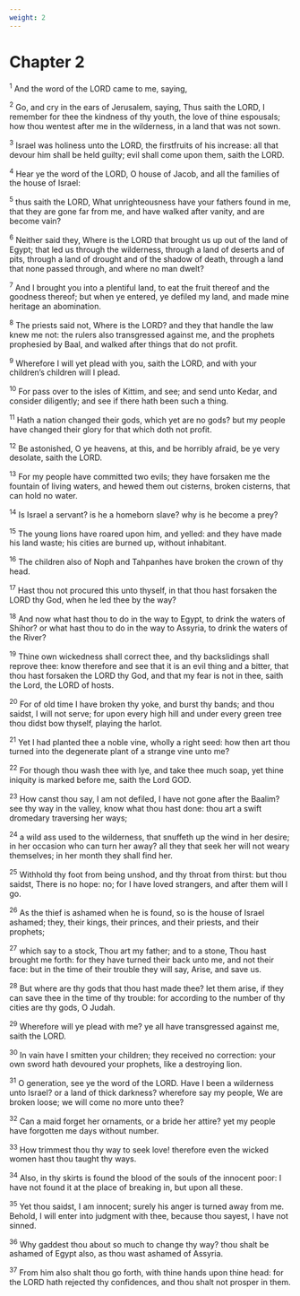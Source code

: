 ```yaml
---
weight: 2
---
```


# Chapter 2

<sup>1</sup> And the word of the LORD came to me, saying, 

<sup>2</sup> Go, and cry in the ears of Jerusalem, saying, Thus saith the LORD, I remember for thee the kindness of thy youth, the love of thine espousals; how thou wentest after me in the wilderness, in a land that was not sown. 

<sup>3</sup> Israel was holiness unto the LORD, the firstfruits of his increase: all that devour him shall be held guilty; evil shall come upon them, saith the LORD. 

<sup>4</sup> Hear ye the word of the LORD, O house of Jacob, and all the families of the house of Israel: 

<sup>5</sup> thus saith the LORD, What unrighteousness have your fathers found in me, that they are gone far from me, and have walked after vanity, and are become vain? 

<sup>6</sup> Neither said they, Where is the LORD that brought us up out of the land of Egypt; that led us through the wilderness, through a land of deserts and of pits, through a land of drought and of the shadow of death, through a land that none passed through, and where no man dwelt? 

<sup>7</sup> And I brought you into a plentiful land, to eat the fruit thereof and the goodness thereof; but when ye entered, ye defiled my land, and made mine heritage an abomination. 

<sup>8</sup> The priests said not, Where is the LORD? and they that handle the law knew me not: the rulers also transgressed against me, and the prophets prophesied by Baal, and walked after things that do not profit. 

<sup>9</sup> Wherefore I will yet plead with you, saith the LORD, and with your children’s children will I plead. 

<sup>10</sup> For pass over to the isles of Kittim, and see; and send unto Kedar, and consider diligently; and see if there hath been such a thing. 

<sup>11</sup> Hath a nation changed their gods, which yet are no gods? but my people have changed their glory for that which doth not profit. 

<sup>12</sup> Be astonished, O ye heavens, at this, and be horribly afraid, be ye very desolate, saith the LORD. 

<sup>13</sup> For my people have committed two evils; they have forsaken me the fountain of living waters, and hewed them out cisterns, broken cisterns, that can hold no water. 

<sup>14</sup> Is Israel a servant? is he a homeborn slave? why is he become a prey? 

<sup>15</sup> The young lions have roared upon him, and yelled: and they have made his land waste; his cities are burned up, without inhabitant. 

<sup>16</sup> The children also of Noph and Tahpanhes have broken the crown of thy head. 

<sup>17</sup> Hast thou not procured this unto thyself, in that thou hast forsaken the LORD thy God, when he led thee by the way? 

<sup>18</sup> And now what hast thou to do in the way to Egypt, to drink the waters of Shihor? or what hast thou to do in the way to Assyria, to drink the waters of the River? 

<sup>19</sup> Thine own wickedness shall correct thee, and thy backslidings shall reprove thee: know therefore and see that it is an evil thing and a bitter, that thou hast forsaken the LORD thy God, and that my fear is not in thee, saith the Lord, the LORD of hosts. 

<sup>20</sup> For of old time I have broken thy yoke, and burst thy bands; and thou saidst, I will not serve; for upon every high hill and under every green tree thou didst bow thyself, playing the harlot. 

<sup>21</sup> Yet I had planted thee a noble vine, wholly a right seed: how then art thou turned into the degenerate plant of a strange vine unto me? 

<sup>22</sup> For though thou wash thee with lye, and take thee much soap, yet thine iniquity is marked before me, saith the Lord GOD. 

<sup>23</sup> How canst thou say, I am not defiled, I have not gone after the Baalim? see thy way in the valley, know what thou hast done: thou art a swift dromedary traversing her ways; 

<sup>24</sup> a wild ass used to the wilderness, that snuffeth up the wind in her desire; in her occasion who can turn her away? all they that seek her will not weary themselves; in her month they shall find her. 

<sup>25</sup> Withhold thy foot from being unshod, and thy throat from thirst: but thou saidst, There is no hope: no; for I have loved strangers, and after them will I go. 

<sup>26</sup> As the thief is ashamed when he is found, so is the house of Israel ashamed; they, their kings, their princes, and their priests, and their prophets; 

<sup>27</sup> which say to a stock, Thou art my father; and to a stone, Thou hast brought me forth: for they have turned their back unto me, and not their face: but in the time of their trouble they will say, Arise, and save us. 

<sup>28</sup> But where are thy gods that thou hast made thee? let them arise, if they can save thee in the time of thy trouble: for according to the number of thy cities are thy gods, O Judah. 

<sup>29</sup> Wherefore will ye plead with me? ye all have transgressed against me, saith the LORD. 

<sup>30</sup> In vain have I smitten your children; they received no correction: your own sword hath devoured your prophets, like a destroying lion. 

<sup>31</sup> O generation, see ye the word of the LORD. Have I been a wilderness unto Israel? or a land of thick darkness? wherefore say my people, We are broken loose; we will come no more unto thee? 

<sup>32</sup> Can a maid forget her ornaments, or a bride her attire? yet my people have forgotten me days without number. 

<sup>33</sup> How trimmest thou thy way to seek love! therefore even the wicked women hast thou taught thy ways. 

<sup>34</sup> Also, in thy skirts is found the blood of the souls of the innocent poor: I have not found it at the place of breaking in, but upon all these. 

<sup>35</sup> Yet thou saidst, I am innocent; surely his anger is turned away from me. Behold, I will enter into judgment with thee, because thou sayest, I have not sinned. 

<sup>36</sup> Why gaddest thou about so much to change thy way? thou shalt be ashamed of Egypt also, as thou wast ashamed of Assyria. 

<sup>37</sup> From him also shalt thou go forth, with thine hands upon thine head: for the LORD hath rejected thy confidences, and thou shalt not prosper in them. 


